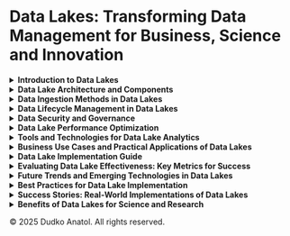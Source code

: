 # Data Lakes: Transforming Data Management for Business, Science and Innovation

<details><summary><b>Introduction to Data Lakes</b></summary>
<p>

# Introduction to Data Lakes
A **Data Lake** is a large, centralized repository designed to store, process, and protect large volumes of data in their raw form. Data lakes can hold a variety of data types, including structured data (e.g., database records), semi-structured data (e.g., JSON files), and unstructured data (e.g., documents, images, videos). Unlike traditional data warehouses, data lakes store data in its original format, often with minimal preprocessing.

The rise of **big data** technologies has led to increased interest in data lakes, as they provide a more flexible solution for storing and managing diverse data types. Traditional databases with fixed schemas often struggle to accommodate the wide range of data sources present today, such as social media, sensor logs, and machine-generated content.

The concept of a data lake was first introduced in 2010 by James Dixon, who envisioned it as a "natural body of water" where data from different sources flows in, and users can explore or take samples as needed. This metaphor captures the essence of how data lakes offer a more organic, less structured approach to data storage.

### Evolution of Data Lakes
Data lakes emerged as a response to the limitations of traditional data warehousing. During the early 2000s, as the volume of data from various sources like social networks and IoT devices exploded, existing solutions struggled to keep up. The traditional **data warehouse** was designed for structured data that could easily fit into predefined tables and schemas. However, with the diversity of modern data sources, there was a need for a more scalable and flexible approach.

A data lake, in contrast, allows raw data to be ingested without forcing it into a rigid schema. This approach not only provides flexibility but also enables more efficient data exploration and analysis for data scientists and analysts.

### Key Benefits of Data Lakes
Data lakes provide several key benefits to organizations:
- **Centralized and Flexible Storage**: Data lakes offer a centralized repository that integrates data from various sources. This centralization democratizes data access within the organization, enabling departments to utilize data for their specific needs.
- **Scalability**: Data lakes can store and manage petabytes of data. Cloud providers such as Amazon AWS (S3), Microsoft Azure, and Google Cloud Storage offer easy scalability, allowing organizations to adapt to growing data volumes without major infrastructure changes.
- **Cost Efficiency**: Compared to traditional data warehouses, data lakes are more cost-effective, especially when leveraging cloud-based storage solutions. Organizations only pay for what they use, avoiding the upfront costs of building large-scale physical infrastructure.
- **Data Flexibility**: Data lakes support storing data in its original format, regardless of type. This allows organizations to collect data from sources like IoT sensors, social media, and transactional records without the need for significant transformation.

### Data Swamp Warning
While data lakes are highly flexible, they can become difficult to manage if not properly maintained, leading to what is known as a **data swamp**. A data swamp refers to a data lake that lacks proper organization, metadata management, or governance, resulting in data that is difficult to find, access, or trust. To prevent this, organizations must implement data governance practices, including metadata management and quality controls.

### Key Concepts and Terms
- **Metadata**: Metadata refers to the information about data, such as its source, format, and time of collection. Effective metadata management is crucial for preventing data lakes from turning into data swamps, as it ensures that data remains accessible and organized.
- **Data Governance**: This involves processes and policies that help ensure data is managed correctly, from its collection to its eventual consumption. Good governance is key to maintaining data integrity and security within a data lake.
- **Schema-on-Read**: Data lakes adopt a **schema-on-read** approach, meaning data is given structure only when it is read or queried. This provides flexibility for working with diverse data sets, in contrast to the **schema-on-write** approach used by data warehouses, where data must fit a predefined structure before being stored.

### Comparison: Data Lake vs. Data Warehouse vs. Lakehouse
- **Data Lake**: Stores raw data of all types—structured, semi-structured, and unstructured. It is highly scalable, flexible, and cost-effective. However, managing data quality and avoiding data swamps can be challenging.
- **Data Warehouse**: Holds structured and processed data optimized for queries and reporting. It ensures data quality and consistency but is less flexible for handling diverse data formats and often comes with higher costs.
- **Lakehouse**: Combines the flexibility of data lakes with the query performance of data warehouses. It allows raw data storage alongside structured querying, providing a balance between flexibility and usability for analytical purposes.

### Practical Examples of Data Lakes
- **Cloud-Based Solutions**: Amazon S3, Azure Data Lake, and Google Cloud Storage are common cloud-based data lake storage options. They offer scalability and a range of tools for data management and analysis.
- **On-Premises Solutions**: Hadoop Distributed File System (HDFS) and MinIO are often used for building on-premises data lakes, providing scalability and flexibility similar to cloud-based offerings.

</p>
</details>

[//]: # (==============================================================================================================)
[//]: # (==============================================================================================================)
[//]: # (==============================================================================================================)

<details><summary><b>Data Lake Architecture and Components</b></summary>
<p>

# Data Lake Architecture and Components
A data lake is built with several key components that enable it to function as a robust repository for large volumes of diverse data types. These components together create a system capable of capturing, storing, processing, and serving data for various analytical needs.

### Key Components of a Data Lake

1. **Data Storage**: The foundation of any data lake is its storage layer. It needs to be scalable, reliable, and capable of storing petabytes of data. Data lakes often utilize cloud storage solutions like **Amazon S3**, **Azure Data Lake**, or **Google Cloud Storage** for this purpose. For on-premises solutions, **Hadoop Distributed File System (HDFS)** and **MinIO** are popular choices.
2. **Data Processing**: Data lakes require powerful processing capabilities to transform raw data into usable insights. This includes performing transformations, aggregations, and data enrichment. Cloud-based solutions like **Google Dataflow**, **AWS EMR**, and **Azure Databricks** are frequently used, as well as on-premises tools such as **Apache Spark** and **Apache Flink**.
3. **Data Governance**: Ensuring proper data governance is crucial for data lakes to remain organized and valuable. Governance includes managing data quality, security, and compliance, often using tools like **AWS Glue**, **Azure Purview**, or **Google Cloud Data Catalog** for cloud-based governance, or **Apache Atlas** for on-premises systems.
4. **Metadata Management**: Metadata serves as a catalog that allows users to understand the contents of the data lake. It helps organize and locate data efficiently. Tools like **AWS Glue**, **Azure Data Catalog**, or **Google Cloud Data Catalog** are essential for managing metadata.
5. **User Access Control**: Ensuring that the right users have access to the right data is critical for data security and privacy. Access control mechanisms, such as **AWS IAM**, **Azure Active Directory**, and **Google Cloud IAM**, are commonly used to manage authentication and authorization.
6. **Orchestration**: Data orchestration is responsible for coordinating and managing various data processing tasks within the data lake. Tools like **AWS Step Functions**, **Azure Data Factory**, and **Google Cloud Composer**, as well as on-premises solutions like **Apache Airflow** and **Oozie**, are used to ensure that different components work together smoothly.

### Data Flow in a Data Lake
Data flow within a data lake is a multi-stage process that transforms raw data into valuable insights:
- **Data Ingestion**: The journey of data starts with ingestion, where data is imported from various sources such as IoT devices, online platforms, and databases. A data lake can ingest structured, semi-structured, and unstructured data, storing it in its raw form without imposing a predefined schema.
- **Data Storage**: After ingestion, data is stored in its raw state, usually in a format that facilitates later processing. Unlike traditional databases, a data lake employs a "schema-on-read" approach, meaning that data is structured only when it is read.
- **Metadata Management**: As data continues to be ingested, managing metadata becomes crucial. Metadata tags help users locate, understand, and use data effectively, organizing the vast amounts of data available.
- **Data Processing and Transformation**: Once data is ingested and organized, it needs to be processed to extract insights. This involves transforming, aggregating, and enriching the data to meet analytical requirements.
- **Data Consumption**: Data consumption is the final stage, where processed data is accessed by business analysts, data scientists, and other users to create reports, build visualizations, or run machine learning models.

### Data Lake Zones
To manage data efficiently, data lakes are often organized into different zones or layers, providing a structured approach to data management:
- **Landing Zone**: This is the initial area where data from different sources arrives in its raw format. It is a temporary space for preliminary checks and tagging.
- **Raw Zone**: After the landing zone, data moves into the raw zone, where it is stored long-term without any transformations. This zone is used for archival purposes and is accessible to users if necessary.
- **Curated Zone**: In the curated zone, data is transformed and enriched, making it more accessible and ready for analysis. The curated zone serves as a layer optimized for query performance and data analysis.
- **Exploratory Zone**: This zone is used for research and experimentation. It is a non-production environment where data scientists can experiment with new data models or analytical techniques without affecting production data.

### Data Lake Challenges and Best Practices
- **Avoiding Data Swamps**: Proper data governance and metadata management are essential to prevent the data lake from turning into a data swamp, where data becomes unusable due to a lack of organization.
- **Partitioning and Structuring**: Structuring data with clear partitions (e.g., by date or business domain) can improve query performance and make data management more efficient.
- **Lifecycle Management**: Data lakes can grow rapidly, leading to increased costs. Implementing lifecycle policies, such as moving older data to cheaper storage tiers or archiving it, helps control costs while maintaining data availability.

</p>
</details>

[//]: # (==============================================================================================================)
[//]: # (==============================================================================================================)
[//]: # (==============================================================================================================)

<details><summary><b>Data Ingestion Methods in Data Lakes</b></summary>
<p>

# Data Ingestion Methods in Data Lakes
Data ingestion is the process of importing and loading data into a data lake from various sources. In a data lake environment, it is essential to have a flexible and efficient ingestion strategy that can handle diverse data types and ingestion rates.

### Types of Data Ingestion
1. **Batch Ingestion**: This involves loading data in scheduled batches, often at specific intervals such as daily or hourly. Batch ingestion is suitable for scenarios where data latency is not critical, and large volumes of data need to be ingested at once. For example, **AWS Glue** and **Azure Data Factory** are commonly used tools for batch ingestion.
2. **Real-Time Streaming Ingestion**: This approach involves continuously ingesting data as it arrives, with minimal latency. It is used for time-sensitive applications such as monitoring financial transactions or analyzing social media activity in real-time. Tools like **Apache Kafka**, **Amazon Kinesis**, and **Google Pub/Sub** facilitate real-time streaming ingestion.
3. **Micro-Batch Ingestion**: Micro-batching is a hybrid approach that combines aspects of both batch and real-time ingestion. Data is collected in small batches and loaded at frequent intervals. This method provides a balance between cost-efficiency and near real-time ingestion. **Apache Spark Streaming** and **Azure Stream Analytics** are popular tools for micro-batching.

### Data Ingestion Patterns
- **Event-Driven Ingestion**: In event-driven ingestion, data is loaded into the data lake in response to specific events. For example, a new file uploaded to a cloud storage bucket can trigger an automated function to ingest and process the data. **AWS Lambda** and **Google Cloud Functions** are typically used for building event-driven ingestion workflows.
- **Change Data Capture (CDC)**: CDC is used to monitor and capture changes made to a source system, such as a database. Only the changes are ingested into the data lake, rather than the entire dataset. This ensures the data lake is up-to-date while minimizing the volume of data transferred. **Debezium** (integrated with **Apache Kafka**) and **AWS DMS** are examples of CDC tools.
- **Bulk Load**: Bulk loading involves ingesting a large volume of data at once, usually when migrating historical data or during an initial setup. This is typically performed using ETL tools like **Apache Sqoop** or cloud services like **Google Cloud Storage Transfer**.

### Data Ingestion Challenges
- **Scalability**: Data ingestion must be scalable to handle growing volumes of data from multiple sources. The ingestion framework should be able to accommodate the addition of new data sources without significant rework.
- **Data Quality**: Ensuring data quality during ingestion is critical, as poor-quality data can render a data lake unusable. Incorporating validation checks and applying transformation rules during ingestion helps maintain data quality.
- **Latency**: Different ingestion methods offer varying levels of latency. For instance, batch ingestion may have high latency, while real-time ingestion can provide immediate access to fresh data. Choosing the right approach depends on the specific requirements of the data use case.

### Best Practices for Data Ingestion
- **Automate Ingestion**: Automating ingestion workflows ensures consistency and reduces the likelihood of human error. This can be achieved using tools like **AWS Step Functions** or **Apache Airflow** for orchestrating and scheduling tasks.
- **Use Schema-on-Read**: With the schema-on-read approach, raw data is ingested without enforcing a schema, allowing flexibility in handling diverse data formats. The data structure is applied later, during query time, enabling easier data ingestion.
- **Optimize Data Formats**: Storing data in efficient formats such as **Parquet** or **ORC** can significantly improve performance during ingestion and subsequent data analysis. This is especially important when dealing with large volumes of data.
- **Monitor and Audit**: Implement monitoring to track data ingestion processes, identify bottlenecks, and audit logs for transparency. Cloud-based monitoring tools like **AWS CloudWatch** or **Google Cloud Monitoring** help in tracking the performance and health of ingestion workflows.

</p>
</details>

[//]: # (==============================================================================================================)
[//]: # (==============================================================================================================)
[//]: # (==============================================================================================================)

<details><summary><b>Data Lifecycle Management in Data Lakes</b></summary>
<p>

# Data Lifecycle Management in Data Lakes
Data lifecycle management in a data lake refers to the systematic approach for managing data from its inception through its various stages until it is archived or deleted. Effective data lifecycle management helps optimize data storage, ensures data quality, and keeps operational costs manageable as data volume grows.

### Stages of Data Lifecycle
1. **Data Ingestion**: This is the first stage where data enters the data lake from various sources. Data ingestion can be real-time, batch, or a combination of both. It’s important to ensure that the ingested data meets quality requirements to prevent issues downstream.
2. **Data Storage**: After ingestion, data is stored in its raw form, typically in a "landing zone" or "raw zone". At this stage, data can be stored in cheaper cloud storage like **Amazon S3** or **Azure Blob Storage**. The choice of storage often depends on the data's frequency of use and its importance.
3. **Data Processing and Transformation**: Data in its raw state may need to be transformed, cleaned, and enriched before it can be analyzed. Tools like **Apache Spark**, **AWS Glue**, and **Azure Data Factory** are often used to perform these transformations. This processed data is stored in a more structured and ready-to-use format.
4. **Data Consumption**: The processed data is made available for consumption by data scientists, analysts, and business users. This data can be used for reporting, visualization, and machine learning. Data is often organized in curated zones to ensure it’s ready for analytics.
5. **Archival**: As data becomes less frequently accessed, it is moved to more cost-effective storage solutions like **AWS Glacier** or **Google Cloud Archive**. Archival helps optimize costs while keeping historical data available for compliance and audit purposes.
6. **Deletion**: Data that is no longer needed or that has exceeded its retention period is deleted. This stage ensures compliance with data privacy regulations and helps manage storage costs by removing obsolete data.

### Data Lifecycle Challenges
- **Data Volume Growth**: As data lakes grow, managing the volume of data becomes challenging. Without effective lifecycle management, the cost of storing large volumes of data can quickly spiral out of control.
- **Data Quality**: Maintaining data quality throughout its lifecycle is crucial. Poor quality data can affect the reliability of downstream analytics. Regular checks and data validation during ingestion and transformation are essential.
- **Data Governance**: Proper governance ensures that data is managed effectively throughout its lifecycle, including enforcing retention policies and complying with data privacy regulations like GDPR.

### Best Practices for Data Lifecycle Management
- **Automate Data Lifecycle Policies**: Automating data movement through different stages of the lifecycle, such as transitioning data from hot to cold storage, helps reduce manual effort and ensures consistency. Use tools like **AWS S3 Lifecycle Policies** or **Azure Blob Storage Lifecycle Management**.
- **Implement Tiered Storage**: Utilize different storage classes for different stages of data lifecycle. For example, frequently accessed data can be kept in **Amazon S3 Standard**, whereas rarely accessed data can be moved to **S3 Glacier** for long-term archival.
- **Data Governance and Access Control**: Enforce strict governance policies and access control throughout the data lifecycle to ensure data security and compliance. Tools like **AWS Lake Formation**, **Azure Purview**, or **Apache Ranger** can help manage access and audit trails.
- **Data Retention Policies**: Define and enforce data retention policies to ensure data is archived or deleted based on business requirements or regulatory compliance. This helps prevent unnecessary data accumulation and reduces costs.
- **Monitoring and Auditing**: Monitor the entire lifecycle to track data usage, storage costs, and ensure compliance. Cloud-based monitoring solutions such as **AWS CloudWatch** and **Azure Monitor** provide detailed metrics and alerts to manage data lifecycle effectively.

### Tiered Storage for Cost Efficiency
Data lifecycle management often involves using different storage classes, each optimized for cost and performance based on the data’s usage:
- **Hot Storage**: Used for data that is frequently accessed and requires low latency, such as operational dashboards or live analytics. Examples include **AWS S3 Standard** or **Azure Premium Blob Storage**.
- **Warm Storage**: Suitable for data accessed occasionally. **AWS S3 Infrequent Access (IA)** or **Azure Cool Blob Storage** provide more cost-effective solutions for data that doesn't need instant availability.
- **Cold Storage**: Used for long-term archival or data that is rarely accessed. Examples include **AWS Glacier** or **Google Coldline Storage**.

By implementing tiered storage, organizations can optimize their storage costs while maintaining access to important data as needed.

</p>
</details>

[//]: # (==============================================================================================================)
[//]: # (==============================================================================================================)
[//]: # (==============================================================================================================)

<details><summary><b>Data Security and Governance</b></summary>
<p>

# Data Security and Governance
Data security and governance are essential components of a data lake strategy, ensuring that data remains protected, compliant, and usable for analytics. Data lakes often contain vast amounts of sensitive and diverse data, making it crucial to establish robust security measures and governance practices.

### Data Security in Data Lakes
1. **Authentication and Authorization**: Ensuring that only authorized users have access to specific data is key to protecting sensitive information. Authentication verifies the identity of users, while authorization controls their access levels. Tools such as **AWS Identity and Access Management (IAM)**, **Azure Active Directory**, and **Google Cloud IAM** help manage user permissions and enforce access controls.
2. **Data Encryption**: Encrypting data at rest and in transit is a fundamental security measure to prevent unauthorized access. Cloud providers like **AWS**, **Azure**, and **Google Cloud** offer encryption services to protect data stored in their environments. For example, **AWS Key Management Service (KMS)**, **Azure Key Vault**, and **Google Cloud KMS** provide centralized key management for encrypting data.
3. **Network Security**: Network security involves protecting data lakes from unauthorized access at the network level. Firewalls, Virtual Private Clouds (VPCs), and secure network configurations are used to create secure environments. Cloud services such as **AWS VPC**, **Azure Virtual Network**, and **Google VPC** can be used to isolate data lakes and manage incoming and outgoing traffic.
4. **Data Masking and Tokenization**: Data masking and tokenization help protect sensitive information by obfuscating data elements. This is particularly important when handling personally identifiable information (PII) or financial data. Tools like **AWS Glue DataBrew** and **Azure Data Lake Analytics** offer data masking capabilities to protect sensitive data during processing.
5. **Monitoring and Threat Detection**: Continuous monitoring and threat detection help identify and mitigate security risks. Cloud-native tools like **AWS GuardDuty**, **Azure Security Center**, and **Google Cloud Security Command Center** provide automated threat detection and alerts for suspicious activities.

### Data Governance in Data Lakes
Data governance is the process of managing the availability, usability, integrity, and security of data stored in the data lake. Effective governance ensures data compliance with regulations and helps maintain data quality.
1. **Data Cataloging**: A data catalog provides an inventory of data assets and metadata, making it easier to discover and understand data. **AWS Glue**, **Azure Data Catalog**, and **Google Cloud Data Catalog** help organizations maintain an up-to-date inventory of their data assets, facilitating data governance.
2. **Data Lineage**: Tracking data lineage provides visibility into the origin, movement, and transformation of data within the data lake. This is crucial for understanding data flows, ensuring data quality, and meeting compliance requirements. Tools like **Apache Atlas** and **Azure Purview** enable tracking of data lineage.
3. **Access Control and Policy Management**: Implementing access control policies ensures that data is used in compliance with internal and external regulations. Tools like **AWS Lake Formation**, **Azure Purview**, and **Apache Ranger** can enforce policies and control access to data based on roles and permissions.
4. **Data Quality Management**: Ensuring data quality is critical for maintaining trust in the data lake. Regular validation, data profiling, and cleaning processes help improve data quality. **AWS Glue DataBrew** and **Azure Data Factory** are commonly used for profiling and improving data quality.
5. **Compliance and Audit Trails**: Data lakes must comply with data privacy regulations such as **GDPR**, **CCPA**, and **HIPAA**. Maintaining audit trails of data access and modifications is essential for demonstrating compliance. **AWS CloudTrail**, **Azure Monitor**, and **Google Cloud Audit Logs** provide audit capabilities that help track access and modifications.

### Best Practices for Data Security and Governance
- **Implement Role-Based Access Control (RBAC)**: RBAC helps manage permissions by assigning roles to users based on their responsibilities. This ensures that users only have access to the data they need.
- **Use Least Privilege Principle**: Grant users the minimum level of access necessary to perform their duties. This reduces the risk of unauthorized data access.
- **Enable Multi-Factor Authentication (MFA)**: MFA adds an extra layer of security by requiring users to provide additional verification beyond just a password.
- **Data Classification**: Classify data based on its sensitivity to apply appropriate security measures. Highly sensitive data should have stricter access controls and be more heavily monitored.
- **Regular Audits and Reviews**: Conduct regular audits of data access, security configurations, and compliance policies to identify and address vulnerabilities.

### Data Governance Framework
A data governance framework provides a structured approach to managing data across the organization. Key elements of an effective data governance framework include:
- **Data Stewardship**: Assign roles for data stewards responsible for maintaining data quality, integrity, and security.
- **Data Policies**: Define data usage policies, including data retention, privacy, and compliance requirements.
- **Data Standards**: Establish data standards for consistency, including naming conventions, formats, and metadata requirements.
- **Training and Awareness**: Provide training to employees on data security, privacy, and governance best practices.

By integrating strong security measures and effective governance policies, organizations can ensure that their data lakes remain secure, compliant, and valuable resources for deriving insights.

</p>
</details>

[//]: # (==============================================================================================================)
[//]: # (==============================================================================================================)
[//]: # (==============================================================================================================)

<details><summary><b>Data Lake Performance Optimization</b></summary>
<p>

# Data Lake Performance Optimization
Optimizing the performance of a data lake is crucial to ensure that data can be accessed, processed, and analyzed efficiently. Performance issues can lead to delays, higher costs, and a poor user experience. This chapter will explore strategies and best practices for improving the performance of data lakes.

### Key Techniques for Data Lake Performance Optimization
1. **Partitioning Data**: Partitioning divides a dataset into smaller, manageable pieces, often based on specific fields such as date, region, or department. Partitioning helps reduce the amount of data that needs to be scanned when running queries, leading to faster response times. For instance, tools like **Apache Hive** and **AWS Glue** support partitioning to optimize performance.
2. **Indexing**: Indexing helps in speeding up query performance by creating data structures that provide quick lookup capabilities. Tools like **Amazon Athena** and **Azure Data Lake** support indexing techniques to facilitate faster data retrieval and reduce the amount of data scanned during queries.
3. **Optimized File Formats**: Using efficient file formats like **Parquet** or **ORC** can significantly improve read and write performance in data lakes. These columnar formats enable more efficient data compression and allow queries to read only the required columns, reducing I/O and improving query speed.
4. **Data Caching**: Caching frequently accessed data can help reduce query times and improve performance. By caching data at key stages, you can eliminate repetitive disk I/O operations, especially for commonly used datasets. Tools like **Apache Spark** and **Presto** provide caching capabilities to enhance performance.
5. **Compaction**: Over time, as new data is ingested, a data lake may accumulate many small files. This can negatively affect performance since each file needs to be processed individually. **File compaction** merges smaller files into larger ones, which helps reduce overhead and speeds up query execution. Tools like **Apache Hudi** and **Delta Lake** provide compaction features to maintain data lake performance.
6. **Load Balancing**: Distributing data processing tasks evenly across available resources helps prevent bottlenecks and optimizes system performance. Load balancing techniques, such as using **distributed computing frameworks** like **Apache Hadoop** or **Apache Spark**, can distribute the workload efficiently, improving processing times.

### Query Optimization
- **Predicate Pushdown**: Predicate pushdown is a technique that reduces the amount of data scanned during a query by filtering data at the storage layer itself rather than at the compute layer. This results in less data being transferred, which leads to faster query execution. Columnar storage formats like **Parquet** and **ORC** are well-suited for supporting predicate pushdown.
- **Query Pruning**: Ensure that queries are written to retrieve only the required data, avoiding full table scans whenever possible. Leveraging partitioning, indexing, and appropriate filter conditions in SQL queries can help achieve efficient data retrieval.
- **Clustered Tables**: In some systems, clustering related data together physically can help improve performance by reducing the number of disk I/O operations required for a query. **Google BigQuery** offers clustered tables to optimize performance for frequently queried datasets.

### Resource Management
- **Auto Scaling**: Data lakes often experience fluctuating workloads. **Auto-scaling** enables dynamic allocation of compute resources based on demand, ensuring optimal performance without over-provisioning. Cloud platforms like **AWS EMR**, **Azure Synapse**, and **Google Dataflow** support auto-scaling features that allow the system to automatically adjust resources based on workload demands.
- **Monitoring and Alerting**: Monitoring key metrics such as storage utilization, query latency, and compute usage is essential for optimizing performance. Cloud-based monitoring tools like **AWS CloudWatch**, **Azure Monitor**, and **Google Cloud Monitoring** can help detect performance bottlenecks and trigger alerts for remedial action.
- **Task Orchestration**: Tools like **Apache Airflow** and **AWS Step Functions** can be used to orchestrate complex data processing workflows, ensuring that tasks are executed in the most efficient sequence. Effective orchestration helps minimize idle time and ensures optimal utilization of resources.

### Best Practices for Data Lake Performance
- **Use Columnar Data Formats**: Always prefer columnar formats like **Parquet** and **ORC** for analytics, as they provide better compression and faster read performance compared to row-based formats like **CSV** or **JSON**.
- **Minimize Small File Problems**: Aim to reduce the number of small files in a data lake by compacting them or setting appropriate ingestion batch sizes. This helps minimize the overhead that comes with processing numerous individual files.
- **Implement Lifecycle Management**: Move infrequently accessed data to slower, more cost-effective storage tiers. This practice can help free up faster storage for more frequently accessed data, improving performance and reducing costs.
- **Partition by Frequently Queried Fields**: When designing data schemas, partition datasets by fields that are most frequently used in filtering, such as dates or regions, to reduce query times and improve performance.
- **Parallel Processing**: Utilize parallel processing frameworks like **Apache Spark** to split large tasks into smaller sub-tasks that can be executed concurrently, significantly improving processing speeds for large datasets.

By adopting these strategies, organizations can ensure their data lakes are optimized for high performance, allowing users to derive insights efficiently and cost-effectively.

</p>
</details>

[//]: # (==============================================================================================================)
[//]: # (==============================================================================================================)
[//]: # (==============================================================================================================)

<details><summary><b>Tools and Technologies for Data Lake Analytics</b></summary>
<p>

# Tools and Technologies for Data Lake Analytics
Analyzing data in a data lake requires the right combination of tools and technologies that can handle the diverse nature of the data stored within it. This chapter explores various tools commonly used to perform data analytics in a data lake, focusing on data processing, machine learning, and visualization capabilities.

### Key Tools for Data Lake Analytics
1. **Apache Spark**: Apache Spark is an open-source distributed computing system used for big data processing and analytics. It supports in-memory computing, which makes it extremely efficient for iterative tasks such as machine learning and interactive queries. Spark integrates seamlessly with data lakes, providing fast processing of structured, semi-structured, and unstructured data.
2. **Presto**: Presto is an open-source distributed SQL query engine that is designed for fast analytics on large datasets. It can query data stored in a variety of formats and sources, including data lakes. Presto is widely used for its ability to process petabytes of data with low latency, making it suitable for interactive analytics.
3. **AWS Athena**: AWS Athena is an interactive query service that allows users to run SQL queries directly against data stored in Amazon S3. It is serverless, meaning that users do not need to manage infrastructure. Athena is ideal for running ad-hoc queries on data lakes, with support for optimized file formats like **Parquet** and **ORC**.
4. **Google BigQuery**: Google BigQuery is a fully-managed data warehouse that supports SQL queries on large datasets. BigQuery integrates well with Google Cloud Storage, enabling users to run high-performance queries on data stored in the data lake. It also offers machine learning capabilities through **BigQuery ML**, allowing users to build and deploy models directly within BigQuery.
5. **Azure Synapse Analytics**: Azure Synapse is a unified analytics service that integrates big data and data warehousing. It allows users to query data on their terms, using either serverless or provisioned resources. Azure Synapse integrates seamlessly with **Azure Data Lake Storage**, making it a powerful tool for data exploration and transformation.
6. **Databricks**: Databricks is a cloud-based platform that provides a collaborative environment for data engineering, machine learning, and analytics. Built on top of Apache Spark, Databricks supports integration with data lakes, enabling teams to analyze data, train machine learning models, and create data pipelines all in one platform.

### Machine Learning and Data Processing
- **AWS SageMaker**: AWS SageMaker is a managed service that provides tools to build, train, and deploy machine learning models. It integrates with data lakes stored on **Amazon S3**, enabling organizations to leverage large datasets for model training and inference.
- **Google Cloud AI Platform**: Google Cloud AI Platform allows data scientists and engineers to build, deploy, and manage machine learning models at scale. It integrates with **Google Cloud Storage**, enabling seamless data access for model training.
- **Azure Machine Learning**: Azure Machine Learning is a cloud-based service for building and deploying machine learning models. It supports integration with **Azure Data Lake Storage**, allowing users to utilize the vast amount of data stored in the lake to create models.

### Data Visualization Tools
1. **Tableau**: Tableau is a popular data visualization tool that can connect to data lakes through connectors like **Presto** or directly via **Amazon S3**. It provides interactive dashboards and visual analytics that help users gain insights from data stored in the data lake.
2. **Power BI**: Microsoft Power BI is a business analytics tool that allows users to connect to data sources, including **Azure Data Lake**. It provides a platform for creating and sharing reports and dashboards, making it easy for business users to visualize data lake insights.
3. **Google Data Studio**: Google Data Studio is a free data visualization tool that can connect to data stored in **Google BigQuery**. It provides interactive dashboards and custom reports, making it an excellent choice for visualizing data lake analytics.

### Types of Analytics in Data Lakes
1. **Descriptive Analytics**: Descriptive analytics involves summarizing historical data to understand what has happened over time. Tools like **AWS Athena** and **Google BigQuery** are well-suited for descriptive analytics, providing SQL capabilities to aggregate and report on past data.
2. **Predictive Analytics**: Predictive analytics uses machine learning algorithms to predict future outcomes based on historical data. Services like **Azure Machine Learning** and **AWS SageMaker** can be used to train predictive models using the data stored in data lakes.
3. **Exploratory Data Analysis (EDA)**: EDA involves analyzing datasets to discover patterns, anomalies, or relationships. **Apache Spark** and **Databricks** provide powerful tools for EDA, allowing data scientists to explore large datasets stored in data lakes.
4. **Real-Time Analytics**: Real-time analytics involves analyzing data as it is ingested into the data lake. **Apache Kafka** and **Spark Streaming** are commonly used for real-time data ingestion and processing, enabling organizations to derive insights from streaming data sources.

### Best Practices for Data Lake Analytics
- **Use SQL Engines for Interactive Queries**: Tools like **Presto**, **AWS Athena**, and **Google BigQuery** are ideal for running interactive SQL queries directly on data lakes. This approach helps in reducing latency and obtaining results quickly.
- **Choose the Right Tool for the Right Task**: Different tools are optimized for different tasks. For example, **Apache Spark** is well-suited for data processing and machine learning, while **Tableau** is ideal for visualization. Selecting the appropriate tool for each stage of analysis helps improve efficiency.
- **Leverage Cloud Integration**: Cloud-native analytics tools provide tight integration with cloud storage, simplifying the process of querying, analyzing, and visualizing data stored in data lakes. Using cloud-native tools like **AWS Athena** or **Azure Synapse** can reduce data movement and increase processing efficiency.

By using the appropriate tools and technologies for data analytics, organizations can extract maximum value from their data lakes, enabling data-driven decision-making and driving business insights effectively.

</p>
</details>

[//]: # (==============================================================================================================)
[//]: # (==============================================================================================================)
[//]: # (==============================================================================================================)

<details><summary><b>Business Use Cases and Practical Applications of Data Lakes</b></summary>
<p>

# Business Use Cases and Practical Applications of Data Lakes
Data lakes offer immense value to businesses by enabling efficient storage, management, and analysis of diverse data types. This chapter explores real-world business use cases where data lakes have proven to be instrumental in achieving business goals, driving decision-making, and gaining a competitive edge.

### Customer Personalization
Data lakes allow businesses to aggregate and analyze customer data from multiple sources, such as social media, website interactions, and transaction histories. By using tools like **Apache Spark** and **AWS SageMaker**, companies can create detailed customer profiles and segment customers based on their preferences and behavior. This enables personalized marketing campaigns and product recommendations, improving customer satisfaction and increasing conversion rates.

### Predictive Maintenance
Industries such as manufacturing, aviation, and utilities benefit greatly from predictive maintenance powered by data lakes. Sensor data collected from equipment is stored in data lakes and analyzed using machine learning models to predict potential failures. Tools like **Azure Machine Learning** and **Google Cloud AI Platform** help identify anomalies and foresee maintenance needs, reducing downtime and extending the lifespan of critical equipment, thereby saving costs.

### Fraud Detection
Financial institutions use data lakes to enhance their fraud detection capabilities. By aggregating real-time transaction data and historical behavior patterns, they can identify suspicious activities faster. **Apache Kafka** is used for streaming real-time data, while **AWS Athena** and **Google BigQuery** are used to run queries to detect unusual transaction patterns. Machine learning models are then employed to flag potential fraud, helping institutions minimize financial risk.

### Customer 360 View
Data lakes provide a comprehensive 360-degree view of customers by consolidating data from CRM systems, social media, customer service interactions, and sales data. This holistic view helps businesses better understand their customers, predict their needs, and provide exceptional service. Tools like **Azure Synapse Analytics** and **Google BigQuery** help integrate and analyze diverse data, allowing businesses to derive meaningful insights for improving customer experience.

### Real-Time Analytics for Retail
Retailers use data lakes to perform real-time analytics on inventory, sales, and customer preferences. With tools like **Apache Kafka** for real-time ingestion and **Spark Streaming** for processing, businesses can track sales trends and adjust pricing strategies dynamically. This real-time insight helps optimize inventory levels, reduce stockouts, and ensure that the right products are available at the right time, maximizing revenue.

### Healthcare Data Integration
Healthcare providers use data lakes to store and analyze diverse patient data, including medical records, imaging, lab results, and wearable device data. Data lakes enable efficient integration of structured and unstructured data, providing a unified patient view. This helps in enhancing diagnostic accuracy, improving patient outcomes, and supporting precision medicine initiatives. **Databricks** and **AWS Glue** are often used to process and analyze healthcare data securely while maintaining compliance with regulations like **HIPAA**.

### Supply Chain Optimization
Data lakes are used by logistics and manufacturing companies to optimize supply chain operations. By integrating data from suppliers, transportation systems, and warehouses, businesses can gain a complete view of their supply chain in real-time. Tools like **AWS Redshift Spectrum** and **Google Cloud Dataflow** help analyze this data to identify bottlenecks, forecast demand, and make data-driven decisions to improve supply chain efficiency.

### Risk Management in Financial Services
Financial institutions utilize data lakes to manage risk by aggregating data from different sources, including market data, credit data, and customer information. By leveraging **Azure Data Lake** and **Apache Spark**, risk analysts can perform comprehensive assessments to identify potential risks and adjust strategies accordingly. Real-time analytics also enable them to respond quickly to changing market conditions and mitigate financial losses.

### Enhancing Product Development
Companies use data lakes to gather customer feedback, usage data, and support tickets to enhance product development. By analyzing this data, businesses can identify features that need improvement, understand customer needs, and prioritize their development efforts. **Google BigQuery** and **Databricks** allow product teams to run analytics on diverse datasets, accelerating the innovation process and improving product-market fit.

### Internet of Things (IoT) Analytics
Data lakes play a crucial role in IoT analytics by handling the large volume of data generated by connected devices. This data can be analyzed to gain insights into equipment performance, customer usage patterns, and energy consumption. Tools like **AWS IoT Analytics** and **Azure Stream Analytics** enable real-time processing and analysis of IoT data stored in data lakes, helping businesses improve operational efficiency and develop new data-driven services.

### Marketing Campaign Optimization
Marketers use data lakes to optimize campaigns by analyzing data from email, social media, and website traffic in a unified repository. By leveraging **AWS Glue** for ETL and **Google Data Studio** for visualization, marketing teams can measure campaign performance, identify the most effective channels, and adjust strategies in real-time. This data-driven approach helps maximize return on investment (ROI) and enhance customer engagement.

### Summary
Data lakes provide businesses with the ability to store, manage, and analyze vast amounts of data from diverse sources, enabling innovative use cases across industries. From personalized customer experiences and predictive maintenance to risk management and IoT analytics, data lakes empower businesses to make informed, data-driven decisions that improve operational efficiency, enhance customer satisfaction, and drive competitive advantage.

</p>
</details>

[//]: # (==============================================================================================================)
[//]: # (==============================================================================================================)
[//]: # (==============================================================================================================)

<details><summary><b>Data Lake Implementation Guide</b></summary>
<p>

# Data Lake Implementation Guide

Implementing a data lake can be a game changer for organizations seeking to harness the power of big data and gain valuable insights. This guide provides a step-by-step approach to help engineers and managers successfully implement a data lake and integrate it into their existing ecosystem.

### Step 1: Define Business Objectives
Before beginning the implementation process, clearly define the business objectives that a data lake will serve. Determine the use cases that the data lake will address, such as improving customer personalization, optimizing supply chain efficiency, or enabling predictive maintenance. Understanding the goals of the data lake helps align technical requirements with business needs and ensures a focus on outcomes.

### Step 2: Plan the Data Lake Architecture
Data lake architecture must be planned with scalability, flexibility, and cost-effectiveness in mind. Key architectural components include:
- **Storage Layer**: Choose a scalable and cost-effective storage solution for the data lake. **Cloud storage** (e.g., **Amazon S3**, **Azure Data Lake Storage**, **Google Cloud Storage**) is a common choice for flexibility and scalability.
- **Ingestion Layer**: Plan how data will be ingested into the data lake, including batch ingestion (using **Apache NiFi** or **AWS Glue**) and real-time ingestion (using **Apache Kafka** or **AWS Kinesis**).
- **Processing Layer**: Define how raw data will be processed and transformed for use. Consider tools like **Apache Spark**, **Databricks**, or **AWS Glue** for data transformation.
- **Data Catalog and Governance**: Metadata management is essential for data discovery. Use tools like **AWS Glue Data Catalog**, **Azure Purview**, or **Google Cloud Data Catalog** to ensure data is discoverable and well-governed.

### Step 3: Technology and Tool Selection
Selecting the right technologies and tools is critical to successful implementation. Choose the technologies that align best with your business objectives and existing ecosystem. Consider cloud platforms like **AWS**, **Azure**, or **Google Cloud** for storage and processing, as they provide built-in scalability, flexibility, and security.
- **Data Ingestion**: For batch data, use **AWS Glue**, **Azure Data Factory**, or **Apache NiFi**. For real-time data ingestion, consider **Apache Kafka**, **Google Pub/Sub**, or **AWS Kinesis**.
- **Data Processing**: Use distributed computing frameworks like **Apache Spark** or **Databricks** for processing large datasets.
- **Data Storage**: Cloud storage like **Amazon S3** or **Azure Data Lake Storage** is recommended for scalability and durability.
- **Data Access and Analytics**: Tools like **AWS Athena**, **Google BigQuery**, and **Azure Synapse Analytics** can be used to run SQL queries directly on the data lake.

### Step 4: Integrate with Existing Systems
Successful data lake implementation requires integration with existing systems, such as databases, ERP, and CRM. Establish connectors to integrate data sources seamlessly. For instance, **Apache Sqoop** can be used to import data from relational databases, while **AWS Glue** or **Azure Data Factory** can be used to integrate other systems.

### Step 5: Establish Data Governance and Security
Data governance and security are crucial to ensure data quality, compliance, and accessibility. Implement the following measures:

- **Access Control**: Use role-based access control (RBAC) to manage permissions. Cloud platforms like **AWS IAM** or **Azure Active Directory** help manage user access.
- **Data Encryption**: Encrypt data at rest and in transit to protect sensitive information. Services like **AWS Key Management Service (KMS)** or **Azure Key Vault** are useful for encryption management.
- **Data Quality**: Implement validation rules and monitoring to maintain high data quality and prevent data swamps. Data profiling tools like **AWS Glue DataBrew** can help monitor quality.

### Step 6: Build Data Pipelines
Data pipelines are needed to move data through the various stages of the data lake. Develop ETL (Extract, Transform, Load) or ELT (Extract, Load, Transform) pipelines to ingest and process data. Use tools like **Apache Airflow** for orchestration, **AWS Glue** for ETL tasks, and **Azure Data Factory** for managing workflows.

### Step 7: Enable Self-Service Analytics
One of the key benefits of a data lake is to enable self-service analytics. Implement a data catalog to make data discoverable and accessible to analysts and data scientists. Tools like **AWS Glue Data Catalog** or **Azure Data Catalog** can help users locate and understand the data available in the lake.

Provide data access using tools like **AWS Athena** or **Google BigQuery**, allowing users to run SQL queries directly on data in the data lake without requiring data movement. Encourage teams to use visualization tools like **Tableau**, **Power BI**, or **Google Data Studio** to create dashboards and gain insights from the data.

### Step 8: Train Teams and Foster Collaboration
A successful data lake implementation involves more than technology; it also requires a cultural shift within the organization. Train staff on the tools and technologies involved and promote a culture of data-driven decision-making. Establish a centralized data governance team responsible for managing the data lake and ensuring data quality, security, and compliance.

### Step 9: Monitor and Optimize Performance
Once the data lake is implemented, continuously monitor its performance and optimize where necessary. Use cloud-based monitoring tools like **AWS CloudWatch**, **Azure Monitor**, or **Google Cloud Monitoring** to track metrics such as data ingestion rates, query performance, and storage utilization. Make adjustments to the architecture and processes as needed to improve efficiency and reduce costs.

### Summary
Implementing a data lake can transform how an organization manages and leverages its data. By following a structured approach—from defining business objectives to integrating technology, establishing governance, and enabling analytics—organizations can create a powerful data lake that provides deep insights, drives efficiency, and creates new business opportunities.

</p>
</details>

[//]: # (==============================================================================================================)
[//]: # (==============================================================================================================)
[//]: # (==============================================================================================================)

<details><summary><b>Evaluating Data Lake Effectiveness: Key Metrics for Success</b></summary>
<p>

# Evaluating Data Lake Effectiveness: Key Metrics for Success
Implementing a data lake is only the first step toward leveraging the power of big data. To ensure the data lake is providing value, organizations must evaluate its effectiveness using key metrics. This chapter outlines the key performance indicators (KPIs) and metrics that help assess the success of a data lake, and discusses how to use these metrics to drive continuous improvement.

### Key Metrics for Evaluating Data Lake Success
1. **Data Accessibility**
    - **Data Discovery Time**: Measure how long it takes for users to locate and access the data they need. A successful data lake should enable quick and easy access to relevant data through proper cataloging and metadata management.
    - **Self-Service Usage**: Track the number of users actively accessing the data lake without relying on IT support. High self-service usage indicates effective implementation of data catalogs and ease of access.
2. **Query Performance**
    - **Query Response Time**: Evaluate the average response time for queries run against the data lake. The performance of queries is critical for maintaining a good user experience and encouraging data exploration.
    - **Resource Utilization**: Monitor resource usage (e.g., CPU, memory) for data processing and query workloads. High utilization may indicate a need for resource optimization or additional capacity.
3. **Data Quality**
    - **Data Completeness**: Assess the percentage of complete datasets available in the data lake. Missing data can impact analytics and lead to inaccurate insights.
    - **Data Consistency**: Measure how often inconsistencies are detected in the data. Regular data profiling and validation should be used to ensure data quality remains high.
    - **Error Rates**: Track the rate of errors or discrepancies identified in the data ingestion process. A low error rate indicates a robust ingestion framework.
4. **Cost Efficiency**
    - **Storage Costs**: Track the cost of storing data, including the use of different storage tiers. Managing these costs is crucial for maintaining a cost-effective data lake.
    - **Processing Costs**: Measure the cost of data processing tasks. Optimizing ETL/ELT workflows and leveraging cost-effective processing resources helps reduce these costs.
    - **Cost per Query**: Evaluate the cost of running queries against the data lake. High costs per query may indicate inefficient queries or the need for better resource allocation.
5. **Data Usage and Adoption**
    - **Active User Count**: Measure the number of unique users who actively use the data lake for analysis and decision-making. Increasing adoption indicates that the data lake is delivering value to the organization.
    - **Frequency of Data Access**: Track how frequently data is accessed and used across different departments. Higher access frequencies indicate that the data lake is meeting business needs effectively.
6. **Scalability and Performance**
    - **Data Growth Rate**: Measure the rate at which data is being added to the data lake. Understanding the growth rate helps in planning storage requirements and scaling infrastructure.
    - **Scalability of Processing**: Evaluate the data lake's ability to handle increasing data volumes and concurrent processing workloads without performance degradation.
7. **Compliance and Security**
    - **Access Audit Logs**: Regularly review audit logs to ensure data is being accessed appropriately. This helps monitor compliance with data privacy regulations, such as GDPR or CCPA.
    - **Policy Enforcement**: Measure the effectiveness of data governance policies, including access control and data retention policies. The success of a data lake relies on consistent policy enforcement to maintain data integrity and security.

### Methods for Measuring and Improving Metrics
- **Monitoring Tools**: Use cloud-native monitoring tools like **AWS CloudWatch**, **Azure Monitor**, or **Google Cloud Monitoring** to track data lake performance metrics, such as query latency, resource usage, and data access patterns.
- **Regular Data Audits**: Conduct regular data quality audits to identify gaps in completeness, consistency, and accuracy. Data profiling tools like **AWS Glue DataBrew** and **Apache Griffin** can help improve data quality.
- **Optimize Storage and Compute**: To improve cost efficiency, implement **lifecycle management policies** that automatically move infrequently accessed data to lower-cost storage. Optimize compute resources by using serverless query options like **AWS Athena** or **Google BigQuery** when appropriate.
- **User Training and Adoption**: Offer training sessions to ensure users understand how to effectively leverage the data lake. Promoting self-service analytics tools and providing clear documentation can increase data adoption across teams.
- **Governance Reviews**: Establish regular governance reviews to ensure compliance policies are up to date and effectively enforced. Use tools like **Azure Purview** or **AWS Lake Formation** to maintain data governance.

### Summary
Evaluating the effectiveness of a data lake is crucial for ensuring it continues to deliver value to the organization. By focusing on key metrics such as data accessibility, query performance, data quality, cost efficiency, and user adoption, organizations can identify areas for improvement and make informed decisions to optimize their data lake. Continuous monitoring and iterative optimization of these metrics will help ensure that the data lake remains a valuable asset that supports data-driven decision-making and business growth.

</p>
</details>

[//]: # (==============================================================================================================)
[//]: # (==============================================================================================================)
[//]: # (==============================================================================================================)

<details><summary><b>Future Trends and Emerging Technologies in Data Lakes</b></summary>
<p>

# Future Trends and Emerging Technologies in Data Lakes
As data lakes evolve, new technologies and trends are reshaping how organizations store, manage, and utilize data. Staying ahead of these trends can help organizations maximize the value of their data lakes, improve scalability, and gain a competitive edge. This chapter explores the future trends and emerging technologies that are influencing the evolution of data lakes.

### Integration with Cloud Data Warehouses
A significant trend in the data landscape is the integration of data lakes with cloud data warehouses, often referred to as **lakehouse** architectures. Lakehouses combine the scalability and flexibility of data lakes with the structured querying capabilities of data warehouses, providing the best of both worlds. Tools like **Databricks Lakehouse** and **Snowflake** are leading the way in providing unified platforms that support both raw data storage and structured data analytics.

### AI-Driven Data Management
Artificial Intelligence (AI) and Machine Learning (ML) are increasingly being used to automate data management tasks within data lakes. **AI-driven data governance** can help organizations automatically classify, tag, and manage metadata, making data discovery and compliance easier. Tools like **Azure Purview** and **AWS Glue** are incorporating AI capabilities to simplify data cataloging, identify data relationships, and even detect data quality issues.

### Real-Time Data Lakes
Real-time data analytics is becoming more critical for many businesses. Data lakes are evolving to support real-time ingestion and analysis by integrating with streaming technologies like **Apache Kafka**, **AWS Kinesis**, and **Google Pub/Sub**. Real-time data lakes enable businesses to process and analyze data as soon as it is ingested, supporting use cases such as fraud detection, customer behavior analysis, and IoT monitoring.

### Hybrid and Multi-Cloud Data Lakes
Organizations are increasingly adopting **hybrid** and **multi-cloud** data lake strategies to avoid vendor lock-in and ensure business continuity. Hybrid data lakes integrate on-premises and cloud-based data storage, providing flexibility in where data is stored and processed. **Multi-cloud data lakes** allow organizations to leverage the strengths of different cloud providers. Technologies like **Cloudera Data Platform (CDP)** and **Google Anthos** are facilitating the deployment of data lakes across multiple environments.

### Data Lakehouse Adoption
The **data lakehouse** is an emerging architecture that combines the features of data lakes and data warehouses into a single platform. This approach enables businesses to perform both analytical and transactional operations on data without the need to move it between separate systems. Lakehouse platforms like **Databricks** and **Delta Lake** offer structured storage, schema enforcement, and ACID transactions, making them suitable for a wide range of use cases.

### Data Fabric and Data Mesh
**Data fabric** and **data mesh** are modern approaches to data architecture that are gaining traction. **Data fabric** provides an integrated layer that connects disparate data sources across on-premises and cloud environments, ensuring seamless data access and management. **Data mesh**, on the other hand, emphasizes decentralized ownership of data domains, where each domain team manages its own data products. Both approaches aim to improve agility, scalability, and accessibility of data lakes.

### Automation and Low-Code Solutions
The rise of **low-code/no-code** platforms is making it easier for business users to interact with data lakes. Automation tools are being developed to simplify ETL processes, data preparation, and orchestration, allowing users without deep technical expertise to manage data workflows. Tools like **AWS Glue Studio** and **Azure Data Factory** provide visual interfaces for building and managing data pipelines, democratizing data access and reducing the dependence on IT teams.

### Enhanced Data Security and Compliance
With increasing concerns around data privacy, there is a growing focus on **data security** and **compliance** within data lakes. Future data lake solutions will likely incorporate enhanced encryption, fine-grained access control, and auditing features to ensure data privacy and regulatory compliance. Services like **AWS Lake Formation** and **Google Cloud DLP** are already providing features to ensure secure data access and compliance with regulations like **GDPR** and **CCPA**.

### Edge Computing Integration
The integration of **edge computing** with data lakes is becoming more prominent, especially for use cases involving IoT devices. Edge computing allows data to be processed closer to where it is generated, reducing latency and bandwidth costs. Data lakes then serve as the centralized repository for aggregating and analyzing this data at scale. Platforms like **Azure IoT Edge** and **AWS Greengrass** are facilitating the integration of edge computing with centralized data lakes.

### Summary
The future of data lakes is being shaped by advances in technology and evolving business needs. Integration with cloud data warehouses, the rise of lakehouse architectures, AI-driven data management, and the increasing importance of real-time and multi-cloud capabilities are all driving the evolution of data lakes. By staying ahead of these trends, organizations can build data lakes that are not only scalable and flexible but also capable of supporting the sophisticated analytical needs of the future.

</p>
</details>

[//]: # (==============================================================================================================)
[//]: # (==============================================================================================================)
[//]: # (==============================================================================================================)

<details><summary><b>Best Practices for Data Lake Implementation</b></summary>
<p>

# Best Practices for Data Lake Implementation
Implementing a data lake effectively requires more than just the right tools and technologies—it involves following best practices that help avoid common pitfalls and maximize the value of the data lake. This chapter provides key recommendations to guide successful implementation and maintenance of data lakes, ensuring that they deliver value while avoiding common issues like disorganization and data quality problems.

### Define Clear Business Objectives
A data lake should always be aligned with specific business goals. Before implementing a data lake, define the key use cases it will support, such as customer analytics, predictive maintenance, or fraud detection. Clear business objectives provide direction for the implementation process, helping ensure that data collection, processing, and usage align with organizational needs.

### Focus on Data Governance
Data governance is crucial to prevent a data lake from becoming a **data swamp**—an unmanageable repository of disorganized, low-quality data. Implement robust governance practices to manage data quality, consistency, and access. Tools like **AWS Lake Formation**, **Azure Purview**, and **Apache Atlas** can help establish governance frameworks that include metadata management, data cataloging, and access control.

### Implement Proper Metadata Management
Metadata management is essential for organizing data within a data lake. Proper metadata enables data discoverability, ensures data quality, and supports compliance. Use tools like **AWS Glue Data Catalog** or **Google Cloud Data Catalog** to maintain detailed metadata, including data source, usage context, and quality information.

### Data Quality Management
Data quality issues can reduce the effectiveness of a data lake. Establish **data validation rules** and implement profiling techniques to ensure data is complete, consistent, and accurate before it is added to the data lake. Regular audits and data profiling can help maintain data quality and ensure users have access to reliable data.

### Use a Tiered Storage Strategy
Data lakes can store vast amounts of data at different levels of importance. Adopt a **tiered storage** strategy to optimize storage costs by storing frequently accessed data in high-performance storage (e.g., **AWS S3 Standard** or **Azure Premium Blob Storage**) and archiving less frequently accessed data in cheaper options like **AWS Glacier** or **Azure Cool Blob Storage**.

### Partition Data for Performance
Partitioning divides datasets into smaller, manageable parts based on a key attribute, such as date or region, which can significantly enhance query performance. Tools like **Apache Hive** and **Delta Lake** allow users to define partitions that reduce the amount of data scanned during queries, improving efficiency and reducing costs.

### Enable Self-Service Analytics
One of the main goals of a data lake is to democratize data access. Implement **self-service tools** like **AWS Athena**, **Google BigQuery**, or **Azure Synapse Analytics** to enable business users, analysts, and data scientists to access data without extensive technical assistance. Ensure that data is well-documented and accessible through easy-to-use data catalogs to facilitate discovery.

### Establish Data Security and Access Control
Ensure that the data lake is secure by implementing **role-based access control (RBAC)** and **fine-grained permissions**. Data lakes often store sensitive information, and access control is vital for compliance and data protection. Use tools like **AWS IAM**, **Azure Active Directory**, and **Google Cloud IAM** to enforce access policies, and ensure that all data is encrypted both at rest and in transit.

### Regularly Monitor and Optimize
Continuous monitoring of data lake performance is crucial to maintain efficiency and control costs. Use cloud-native monitoring tools like **AWS CloudWatch**, **Azure Monitor**, or **Google Cloud Monitoring** to track metrics such as data ingestion rates, query performance, and resource utilization. Regular optimization, such as compacting small files and tuning partition strategies, helps maintain high performance.

### Foster Cross-Functional Collaboration
Data lakes require collaboration across teams, including IT, data engineering, data science, and business units. Create a **centralized data governance team** to manage data lake policies, and encourage stakeholders to contribute to data quality and governance practices. Involving business users in defining requirements helps ensure that the data lake meets organizational needs.

### Common Pitfalls to Avoid
- **Lack of Governance**: Without strong governance, a data lake can become a disorganized collection of raw data that lacks usability.
- **Ignoring Data Quality**: Poor data quality leads to unreliable analytics and reduced trust among users.
- **Over-Complexity**: Implementing overly complex ETL processes or access controls can hinder usability. Start simple and iterate.
- **No Clear Use Cases**: Failing to define business use cases can lead to underutilized data lakes that do not deliver tangible value.

### Summary
By following these best practices, organizations can implement data lakes that provide scalable, high-quality, and secure data environments. A well-governed, easy-to-use data lake allows teams to derive insights effectively, fosters data-driven decision-making, and drives business value. Careful planning, governance, and collaboration are key to transforming a data lake into a powerful asset that meets organizational needs.

</p>
</details>

[//]: # (==============================================================================================================)
[//]: # (==============================================================================================================)
[//]: # (==============================================================================================================)

<details><summary><b>Success Stories: Real-World Implementations of Data Lakes</b></summary>
<p>

# Success Stories: Real-World Implementations of Data Lakes
Data lakes have helped numerous organizations transform their data management and analytics capabilities, leading to significant business outcomes. This chapter presents real-world success stories from various industries, showcasing how companies have effectively implemented data lakes to achieve their business goals.

### Healthcare: Improving Patient Outcomes with Data Integration (Mayo Clinic)
A major healthcare provider implemented a data lake to integrate patient data from diverse sources, including electronic health records (EHRs), lab results, wearable devices, and imaging. By centralizing this data in a secure data lake, the organization could generate a unified view of patient health, leading to better diagnosis and treatment plans. Using tools like **AWS Glue** and **Apache Spark**, they could perform advanced analytics and predictive modeling to identify at-risk patients and recommend personalized treatment, ultimately improving patient outcomes and reducing hospital readmissions.

### Retail: Enabling Real-Time Customer Personalization (Walmart)
A large retail chain leveraged a data lake to aggregate customer data from online purchases, loyalty programs, and in-store interactions. By using **Azure Synapse Analytics** and **Databricks**, the company was able to analyze customer preferences and buying behavior in near real-time. This allowed the retailer to provide personalized product recommendations, tailored promotions, and improved customer service. The data lake enabled a significant increase in customer satisfaction and conversion rates, driving higher sales.

### Manufacturing: Optimizing Supply Chain and Predictive Maintenance (Siemens)
A manufacturing company implemented a data lake to improve supply chain management and predictive maintenance. By collecting data from sensors installed on manufacturing equipment, along with supply chain logistics data, the company created a centralized repository that allowed them to perform detailed analytics. Using **Google BigQuery** and **Apache Kafka**, they could predict equipment failures and optimize maintenance schedules, reducing downtime and increasing operational efficiency. The company also used the data lake to forecast demand more accurately, helping to streamline inventory management.

### Financial Services: Detecting Fraud in Real-Time (JPMorgan Chase)
A leading financial services company used a data lake to enhance its fraud detection capabilities. The company ingested transaction data from multiple sources, including credit card transactions, online banking, and mobile payments, into a **Google Cloud Storage**-based data lake. They used **Apache Flink** and **BigQuery** for real-time data analysis, enabling the detection of suspicious activities within seconds. By implementing machine learning models, the company was able to significantly reduce false positives and improve fraud detection accuracy, leading to millions in cost savings and enhanced customer trust.

### Media and Entertainment: Improving Audience Engagement (Netflix)
A media streaming service used a data lake to aggregate viewership data, social media activity, and customer feedback. Using **AWS Redshift Spectrum** and **Presto**, the company analyzed viewing patterns and user preferences to optimize content recommendations and create personalized viewing experiences. The insights derived from the data lake helped the company produce targeted marketing campaigns and decide on future content investments, resulting in increased audience engagement and subscriber retention.

### Energy Sector: Enhancing Energy Efficiency (Schneider Electric)
An energy company implemented a data lake to collect data from IoT sensors, smart meters, and weather stations. The data lake, built on **Azure Data Lake Storage**, provided the foundation for running predictive models to optimize energy distribution and predict demand spikes. Using **Azure Machine Learning**, the company developed algorithms to identify inefficiencies and recommend adjustments in real-time. As a result, the company improved energy efficiency, reduced operational costs, and provided better services to customers by ensuring a stable and optimized energy supply.

### Transportation and Logistics: Real-Time Route Optimization (FedEx)
A logistics company used a data lake to enhance its fleet management and route optimization. By integrating data from GPS systems, vehicle sensors, and external traffic information, the company built a central data repository. With the help of **Apache Spark** and **AWS EMR**, they performed real-time route analysis to identify optimal routes and minimize delays. This data-driven approach led to reduced fuel consumption, improved delivery times, and enhanced customer satisfaction.

### Key Takeaways
- **Unified Data Integration**: Success in healthcare and energy sectors showed the power of integrating disparate data sources into a unified data lake for comprehensive analytics and better decision-making.
- **Real-Time Analytics**: Retail and financial services leveraged real-time capabilities to enhance customer experiences and improve fraud detection, demonstrating the impact of timely insights.
- **Cost Reduction and Efficiency**: Manufacturing and logistics companies successfully used data lakes to improve operational efficiency, reduce costs, and optimize processes, showcasing the scalability and flexibility of data lake architectures.

### Summary
These real-world examples illustrate the transformative power of data lakes across different industries. By implementing data lakes effectively, organizations can centralize data, perform advanced analytics, and extract valuable insights to drive better decision-making. From personalized customer experiences to predictive maintenance and real-time fraud detection, data lakes provide the scalability and flexibility needed to address complex business challenges and deliver measurable results.

</p>
</details>

[//]: # (==============================================================================================================)
[//]: # (==============================================================================================================)
[//]: # (==============================================================================================================)

<details><summary><b>Benefits of Data Lakes for Science and Research</b></summary>
<p>

# Benefits of Data Lakes for Science and Research

Data lakes are increasingly playing a vital role in supporting scientific research and innovation. By providing a scalable, flexible repository for diverse types of data, data lakes enable researchers to store, analyze, and share large datasets more efficiently. This chapter explores how data lakes are being used in scientific research and the key benefits they provide to the research community.

### Centralized Data Repository for Diverse Research Data
Scientific research often involves multiple data sources and data types, including structured data (e.g., experimental results), semi-structured data (e.g., sensor logs), and unstructured data (e.g., research papers and images). Data lakes offer a centralized repository that allows researchers to store all these types of data in their original formats without schema restrictions. This centralized approach helps reduce silos, enabling researchers to combine and analyze diverse datasets to derive new insights.

### Accelerating Data-Driven Discoveries
Data lakes provide the infrastructure to store and process petabytes of research data, making them ideal for supporting data-intensive fields such as genomics, astrophysics, and climate science. Researchers can use tools like **Apache Spark** and **Databricks** to perform large-scale data analysis and modeling, leading to faster discoveries. For example, genomic data analysis, which requires processing massive datasets, can be accelerated with data lakes, leading to quicker insights into diseases and potential treatments.

### Facilitating Collaboration Across Institutions
Scientific research is often collaborative, involving multiple institutions and researchers across the globe. Data lakes provide a platform for seamless data sharing and collaboration. By leveraging cloud-based data lakes like **Amazon S3**, **Azure Data Lake Storage**, and **Google Cloud Storage**, researchers can share data easily, ensuring that everyone involved has access to the latest information. This helps accelerate the research process, reduces duplication of efforts, and enhances reproducibility.

### Enabling Real-Time Data Analysis for Experiments
Many scientific experiments generate data in real-time, such as those conducted in particle physics or environmental monitoring. Data lakes integrated with streaming platforms like **Apache Kafka** or **AWS Kinesis** allow researchers to ingest, store, and analyze data as it is generated. This capability is crucial for experiments that require immediate analysis, enabling scientists to adjust experimental parameters on the fly or detect anomalies in real-time.

### Cost-Effective Data Storage
Scientific research often generates large volumes of data, and storing such data can be costly. Data lakes provide cost-effective storage solutions by allowing researchers to take advantage of different storage tiers based on data usage. For instance, frequently accessed data can be stored in high-performance storage, while archival data can be moved to cheaper storage tiers like **AWS Glacier**. This helps manage storage costs without sacrificing access to valuable data.

### Supporting Machine Learning and AI in Research
Data lakes are ideal for machine learning and AI-driven research, as they can store raw and processed data in one place, making it easier to train models on large datasets. Researchers can use cloud-based machine learning services like **Azure Machine Learning**, **Google AI Platform**, or **AWS SageMaker** to build and train models directly within the data lake environment. This integration helps accelerate the development of models for applications like predicting climate changes, analyzing medical images, or simulating chemical reactions.

### Enhancing Data Reproducibility and Transparency
Reproducibility is a cornerstone of scientific research, and data lakes can help enhance reproducibility by providing a centralized and immutable data repository. Researchers can store raw data, intermediate results, and final datasets along with metadata, ensuring that all stages of data transformation are documented. This transparency allows other researchers to validate findings and build on previous work with confidence.

### Use Cases in Scientific Research
- **Genomics Research**: Organizations like **The Broad Institute** have used data lakes to store and analyze genomic data, leading to breakthroughs in understanding the genetic basis of diseases. The ability to store petabytes of sequencing data and perform large-scale analysis has been crucial for identifying genetic variants linked to health conditions.
- **Climate Science**: **NASA** uses data lakes to store and analyze satellite imagery, climate models, and historical weather data. This helps researchers track climate change, predict weather patterns, and assess the impact of environmental policies.
- **Particle Physics**: **CERN**, the European Organization for Nuclear Research, uses data lakes to store data generated from particle collisions in the Large Hadron Collider (LHC). The massive datasets are analyzed to search for new particles and understand fundamental physical processes.

### Summary
Data lakes provide an invaluable resource for the scientific research community by enabling efficient data storage, processing, and sharing. From genomics and climate science to particle physics, data lakes support a wide range of research activities by providing scalable, cost-effective infrastructure for managing large volumes of diverse data. The integration of data lakes with advanced analytics, machine learning, and real-time processing tools helps accelerate discoveries and fosters collaboration across the global research community.

</p>
</details>

© 2025 Dudko Anatol. All rights reserved.